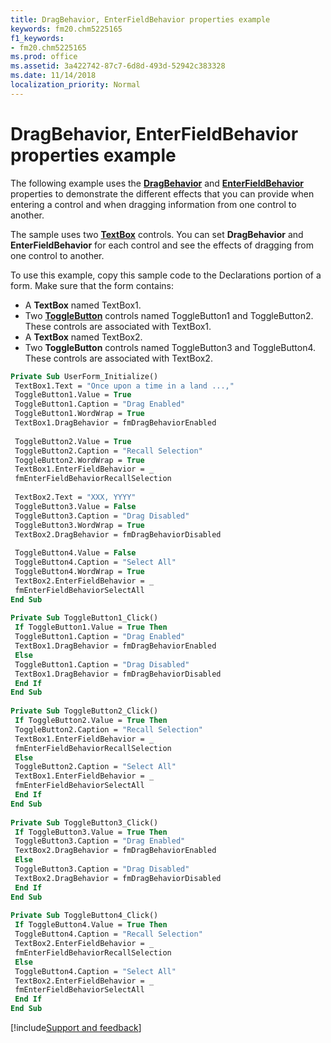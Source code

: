 ```yaml
---
title: DragBehavior, EnterFieldBehavior properties example
keywords: fm20.chm5225165
f1_keywords:
- fm20.chm5225165
ms.prod: office
ms.assetid: 3a422742-87c7-6d8d-493d-52942c383328
ms.date: 11/14/2018
localization_priority: Normal
---
```



# DragBehavior, EnterFieldBehavior properties example

The following example uses the **[DragBehavior](dragbehavior-property.md)** and **[EnterFieldBehavior](enterfieldbehavior-property.md)** properties to demonstrate the different effects that you can provide when entering a control and when dragging information from one control to another.

The sample uses two **[TextBox](textbox-control.md)** controls. You can set **DragBehavior** and **EnterFieldBehavior** for each control and see the effects of dragging from one control to another.

To use this example, copy this sample code to the Declarations portion of a form. Make sure that the form contains:

- A **TextBox** named TextBox1.   
- Two **[ToggleButton](togglebutton-control.md)** controls named ToggleButton1 and ToggleButton2. These controls are associated with TextBox1.    
- A **TextBox** named TextBox2.   
- Two **ToggleButton** controls named ToggleButton3 and ToggleButton4. These controls are associated with TextBox2.


```vb
Private Sub UserForm_Initialize() 
 TextBox1.Text = "Once upon a time in a land ...," 
 ToggleButton1.Value = True 
 ToggleButton1.Caption = "Drag Enabled" 
 ToggleButton1.WordWrap = True 
 TextBox1.DragBehavior = fmDragBehaviorEnabled 
 
 ToggleButton2.Value = True 
 ToggleButton2.Caption = "Recall Selection" 
 ToggleButton2.WordWrap = True 
 TextBox1.EnterFieldBehavior = _ 
 fmEnterFieldBehaviorRecallSelection 
 
 TextBox2.Text = "XXX, YYYY" 
 ToggleButton3.Value = False 
 ToggleButton3.Caption = "Drag Disabled" 
 ToggleButton3.WordWrap = True 
 TextBox2.DragBehavior = fmDragBehaviorDisabled 
 
 ToggleButton4.Value = False 
 ToggleButton4.Caption = "Select All" 
 ToggleButton4.WordWrap = True 
 TextBox2.EnterFieldBehavior = _ 
 fmEnterFieldBehaviorSelectAll 
End Sub 
 
Private Sub ToggleButton1_Click() 
 If ToggleButton1.Value = True Then 
 ToggleButton1.Caption = "Drag Enabled" 
 TextBox1.DragBehavior = fmDragBehaviorEnabled 
 Else 
 ToggleButton1.Caption = "Drag Disabled" 
 TextBox1.DragBehavior = fmDragBehaviorDisabled 
 End If 
End Sub 
 
Private Sub ToggleButton2_Click() 
 If ToggleButton2.Value = True Then 
 ToggleButton2.Caption = "Recall Selection" 
 TextBox1.EnterFieldBehavior = _ 
 fmEnterFieldBehaviorRecallSelection 
 Else 
 ToggleButton2.Caption = "Select All" 
 TextBox1.EnterFieldBehavior = _ 
 fmEnterFieldBehaviorSelectAll 
 End If 
End Sub 
 
Private Sub ToggleButton3_Click() 
 If ToggleButton3.Value = True Then 
 ToggleButton3.Caption = "Drag Enabled" 
 TextBox2.DragBehavior = fmDragBehaviorEnabled 
 Else 
 ToggleButton3.Caption = "Drag Disabled" 
 TextBox2.DragBehavior = fmDragBehaviorDisabled 
 End If 
End Sub 
 
Private Sub ToggleButton4_Click() 
 If ToggleButton4.Value = True Then 
 ToggleButton4.Caption = "Recall Selection" 
 TextBox2.EnterFieldBehavior = _ 
 fmEnterFieldBehaviorRecallSelection 
 Else 
 ToggleButton4.Caption = "Select All" 
 TextBox2.EnterFieldBehavior = _ 
 fmEnterFieldBehaviorSelectAll 
 End If 
End Sub
```

[!include[Support and feedback](~/includes/feedback-boilerplate.md)]